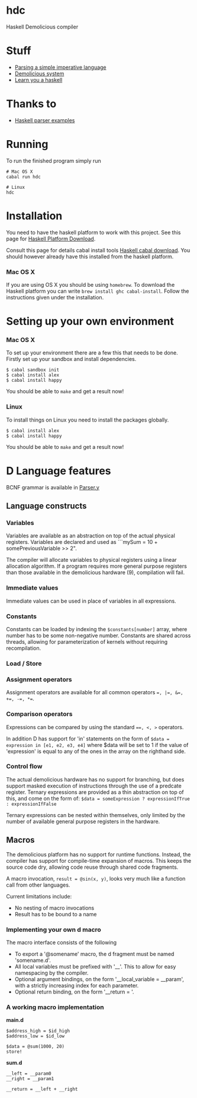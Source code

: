 hdc
===

Haskell Demolicious compiler

Stuff
====

- [Parsing a simple imperative language](https://www.haskell.org/haskellwiki/Parsing_a_simple_imperative_language)
- [Demolicious system](http://demolicio.us/)
- [Learn you a haskell](http://learnyouahaskell.com/chapters)

Thanks to
====
- [Haskell parser examples](https://github.com/ghulette/haskell-parser-examples)

Running
===
To run the finished program simply run
```
# Mac OS X
cabal run hdc

# Linux
hdc
```

Installation
===

You need to have the haskell platform to work with this project.
See this page for [Haskell Platform Download](https://www.haskell.org/platform/).

Consult this page for details cabal install tools [Haskell cabal download](https://www.haskell.org/cabal/download.html).
You should however already have this installed from the haskell platform.

### Mac OS X

If you are using OS X you should be using `homebrew`.
To download the Haskell platform you can write `brew install ghc cabal-install`.
Follow the instructions given under the installation.


Setting up your own environment
===

### Mac OS X

To set up your environment there are a few this that needs to be done.
Firstly set up your sandbox and install dependencies.
```
$ cabal sandbox init
$ cabal install alex
$ cabal install happy
```

You should be able to `make` and get a result now!

### Linux

To install things on Linux you need to install the packages globally.

```
$ cabal install alex
$ cabal install happy
```

You should be able to `make` and get a result now!


# D Language features

BCNF grammar is available in [Parser.y](src/Parser.y)


## Language constructs


### Variables

Variables are available as an abstraction on top of the actual physical registers.
Variables are declared and used as ```mySum = 10 + somePreviousVariable >> 2".

The compiler will allocate variables to physical registers using a linear allocation algorithm.
If a program requires more general purpose registers than those available in the demolicious hardware (9), compilation will fail.


### Immediate values

Immediate values can be used in place of variables in all expressions.


### Constants

Constants can be loaded by indexing the ```$constants[number]``` array, where number has to be some non-negative number.
Constants are shared across threads, allowing for parameterization of kernels without requiring recompilation.


### Load / Store


### Assignment operators

Assignment operators are available for all common operators ```=, |=, &=, +=, -=, *=```.


### Comparison operators

Expressions can be compared by using the standard ```==, <, >``` operators.

In addition D has support for 'in' statements on the form of ```$data = expression in [e1, e2, e3, e4]``` where $data will be set to 1 if the value of 'expression' is equal to any of the ones in the array on the righthand side.


### Control flow

The actual demolicious hardware has no support for branching, but does support masked execution of instructions through the use of a predcate register.
Ternary expressions are provided as a thin abstraction on top of this, and come on the form of:
```$data = someExpression ? expressionIfTrue : expressionIfFalse```

Ternary expressions can be nested within themselves, only limited by the number of available general purpose registers in the hardware.


## Macros

The demolicious platform has no support for runtime functions.
Instead, the compiler has support for compile-time expansion of macros.
This keeps the source code dry, allowing code reuse through shared code fragments.

A macro invocation, ```result = @sin(x, y)```,  looks very much like a function call from other languages.

Current limitations include:

* No nesting of macro invocations
* Result has to be bound to a name

### Implementing your own d macro

The macro interface consists of the following

* To export a '@somename' macro, the d fragment must be named 'somename.d'.
* All local variables must be prefixed with '__'. This to allow for easy namespacing by the compiler.
* Optional argument bindings, on the form '__local_variable = __param<INDEX>', with a strictly increasing index for each parameter.
* Optional return binding, on the form '__return = '.


### A working macro implementation

**main.d**
```
$address_high = $id_high
$address_low = $id_low

$data = @sum(1000, 20)
store!
```

**sum.d**
```
__left = __param0
__right = __param1

__return = __left + __right
```
